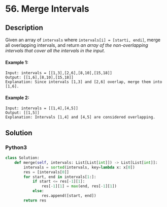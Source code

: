 # 56. Merge Intervals

## Description
Given an array of `intervals` where `intervals[i] = [starti, endi]`, merge all overlapping intervals, and return *an array of the non-overlapping intervals that cover all the intervals in the input*.

#### Example 1:
```
Input: intervals = [[1,3],[2,6],[8,10],[15,18]]
Output: [[1,6],[8,10],[15,18]]
Explanation: Since intervals [1,3] and [2,6] overlap, merge them into [1,6].
```

#### Example 2:
```
Input: intervals = [[1,4],[4,5]]
Output: [[1,5]]
Explanation: Intervals [1,4] and [4,5] are considered overlapping.
```


## Solution

### Python3
```python
class Solution:
    def merge(self, intervals: List[List[int]]) -> List[List[int]]:
        intervals = sorted(intervals, key=lambda x: x[0]) 
        res = [intervals[0]]
        for start, end in intervals[1:]:
            if start <= res[-1][1]:
                res[-1][1] = max(end, res[-1][1])
            else:
                res.append([start, end])
        return res
```